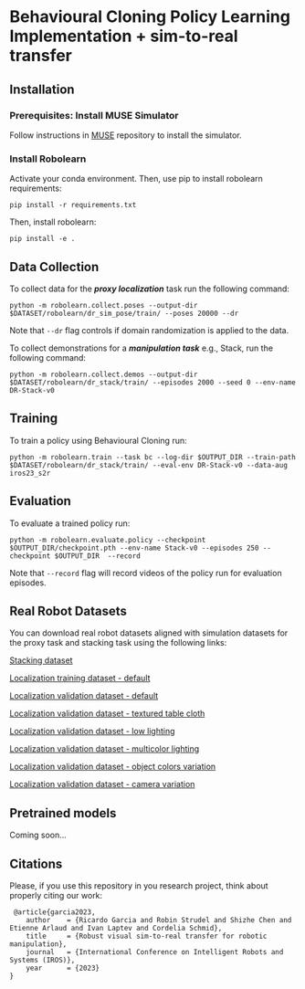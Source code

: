 # Behavioural Cloning Policy Learning Implementation + sim-to-real transfer

## Installation

### Prerequisites: Install MUSE Simulator
Follow instructions in [MUSE](https://github.com/deepmind/mujoco) repository to install the simulator.

### Install Robolearn

Activate your conda environment. Then, use pip to install robolearn requirements:

```
pip install -r requirements.txt
```

Then, install robolearn:

```
pip install -e .
```


## Data Collection

To collect data for the ***proxy localization*** task run the following command:

```
python -m robolearn.collect.poses --output-dir $DATASET/robolearn/dr_sim_pose/train/ --poses 20000 --dr
```

Note that `--dr` flag controls if domain randomization is applied to the data.

To collect demonstrations for a ***manipulation task*** e.g., Stack, run the following command:

```
python -m robolearn.collect.demos --output-dir $DATASET/robolearn/dr_stack/train/ --episodes 2000 --seed 0 --env-name DR-Stack-v0
```


## Training

To train a policy using Behavioural Cloning run:

```
python -m robolearn.train --task bc --log-dir $OUTPUT_DIR --train-path $DATASET/robolearn/dr_stack/train/ --eval-env DR-Stack-v0 --data-aug iros23_s2r
```

## Evaluation
To evaluate a trained policy run:

```
python -m robolearn.evaluate.policy --checkpoint $OUTPUT_DIR/checkpoint.pth --env-name Stack-v0 --episodes 250 --checkpoint $OUTPUT_DIR  --record
```
Note that `--record` flag will record videos of the policy run for evaluation episodes.

## Real Robot Datasets

You can download real robot datasets aligned with simulation datasets for the proxy task and stacking task using the following links:

[Stacking dataset](https://drive.google.com/file/d/1l0p45EC3ZlFWctf0EvOpmD70neglqQoR/view?usp=sharing)

[Localization training dataset - default](https://drive.google.com/file/d/1ZhG2Dy8NQcasQ5SpCgtis4M4F3j28xwa/view?usp=sharing)

[Localization validation dataset - default](https://drive.google.com/file/d/1wfSFlpKqeKdsVPmsilvGQegFmeYnJLXj/view?usp=sharing)

[Localization validation dataset - textured table cloth](https://drive.google.com/file/d/1ZtXmJUkOd1qIPU10Cdox5WfsecfN5zH9/view?usp=sharing)

[Localization validation dataset - low lighting](https://drive.google.com/file/d/1kamPnEsRuPdxICTqaON3Vy51cN3mSzfL/view?usp=sharing)

[Localization validation dataset - multicolor lighting](https://drive.google.com/file/d/1D6Og4Qt7KsSAaywztCVO7GX-maeiBEaH/view?usp=sharing)

[Localization validation dataset - object colors variation](https://drive.google.com/file/d/1aGHbjqicZ3Yxh0FtfyGIwYGFKZV7cLNC/view?usp=sharing)

[Localization validation dataset - camera variation](https://drive.google.com/file/d/1XQARMlfynxML6fGQFoLb2zcnGEufdLlB/view?usp=sharing)

## Pretrained models

Coming soon...

## Citations

Please, if you use this repository in you research project, think about properly citing our work:

```
 @article{garcia2023,
    author    = {Ricardo Garcia and Robin Strudel and Shizhe Chen and Etienne Arlaud and Ivan Laptev and Cordelia Schmid},
    title     = {Robust visual sim-to-real transfer for robotic manipulation},
    journal   = {International Conference on Intelligent Robots and Systems (IROS)},
    year      = {2023}
}    
```
